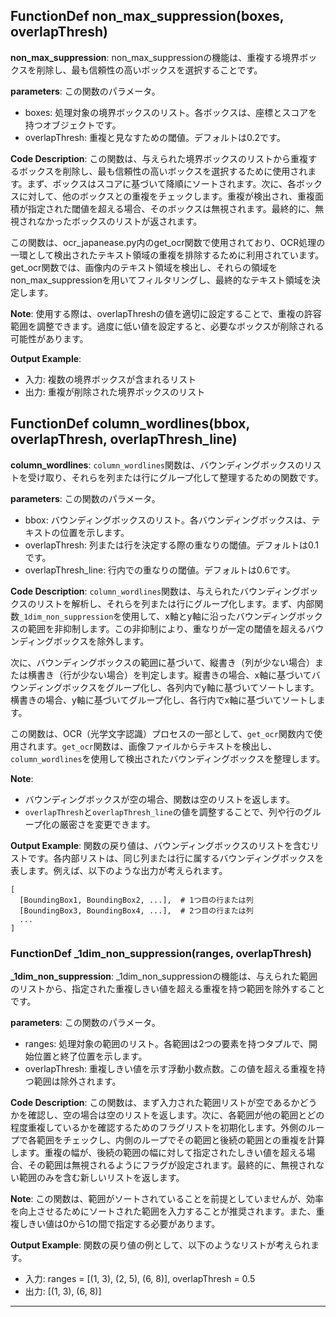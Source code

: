 ## FunctionDef non_max_suppression(boxes, overlapThresh)
**non_max_suppression**: non_max_suppressionの機能は、重複する境界ボックスを削除し、最も信頼性の高いボックスを選択することです。

**parameters**: この関数のパラメータ。
- boxes: 処理対象の境界ボックスのリスト。各ボックスは、座標とスコアを持つオブジェクトです。
- overlapThresh: 重複と見なすための閾値。デフォルトは0.2です。

**Code Description**: この関数は、与えられた境界ボックスのリストから重複するボックスを削除し、最も信頼性の高いボックスを選択するために使用されます。まず、ボックスはスコアに基づいて降順にソートされます。次に、各ボックスに対して、他のボックスとの重複をチェックします。重複が検出され、重複面積が指定された閾値を超える場合、そのボックスは無視されます。最終的に、無視されなかったボックスのリストが返されます。

この関数は、ocr_japanease.py内のget_ocr関数で使用されており、OCR処理の一環として検出されたテキスト領域の重複を排除するために利用されています。get_ocr関数では、画像内のテキスト領域を検出し、それらの領域をnon_max_suppressionを用いてフィルタリングし、最終的なテキスト領域を決定します。

**Note**: 使用する際は、overlapThreshの値を適切に設定することで、重複の許容範囲を調整できます。過度に低い値を設定すると、必要なボックスが削除される可能性があります。

**Output Example**: 
- 入力: 複数の境界ボックスが含まれるリスト
- 出力: 重複が削除された境界ボックスのリスト
## FunctionDef column_wordlines(bbox, overlapThresh, overlapThresh_line)
**column_wordlines**: `column_wordlines`関数は、バウンディングボックスのリストを受け取り、それらを列または行にグループ化して整理するための関数です。

**parameters**: この関数のパラメータ。
- bbox: バウンディングボックスのリスト。各バウンディングボックスは、テキストの位置を示します。
- overlapThresh: 列または行を決定する際の重なりの閾値。デフォルトは0.1です。
- overlapThresh_line: 行内での重なりの閾値。デフォルトは0.6です。

**Code Description**: 
`column_wordlines`関数は、与えられたバウンディングボックスのリストを解析し、それらを列または行にグループ化します。まず、内部関数`_1dim_non_suppression`を使用して、x軸とy軸に沿ったバウンディングボックスの範囲を非抑制します。この非抑制により、重なりが一定の閾値を超えるバウンディングボックスを除外します。

次に、バウンディングボックスの範囲に基づいて、縦書き（列が少ない場合）または横書き（行が少ない場合）を判定します。縦書きの場合、x軸に基づいてバウンディングボックスをグループ化し、各列内でy軸に基づいてソートします。横書きの場合、y軸に基づいてグループ化し、各行内でx軸に基づいてソートします。

この関数は、OCR（光学文字認識）プロセスの一部として、`get_ocr`関数内で使用されます。`get_ocr`関数は、画像ファイルからテキストを検出し、`column_wordlines`を使用して検出されたバウンディングボックスを整理します。

**Note**: 
- バウンディングボックスが空の場合、関数は空のリストを返します。
- `overlapThresh`と`overlapThresh_line`の値を調整することで、列や行のグループ化の厳密さを変更できます。

**Output Example**: 
関数の戻り値は、バウンディングボックスのリストを含むリストです。各内部リストは、同じ列または行に属するバウンディングボックスを表します。例えば、以下のような出力が考えられます。
```
[
  [BoundingBox1, BoundingBox2, ...],  # 1つ目の行または列
  [BoundingBox3, BoundingBox4, ...],  # 2つ目の行または列
  ...
]
```
### FunctionDef _1dim_non_suppression(ranges, overlapThresh)
**_1dim_non_suppression**: _1dim_non_suppressionの機能は、与えられた範囲のリストから、指定された重複しきい値を超える重複を持つ範囲を除外することです。

**parameters**: この関数のパラメータ。
- ranges: 処理対象の範囲のリスト。各範囲は2つの要素を持つタプルで、開始位置と終了位置を示します。
- overlapThresh: 重複しきい値を示す浮動小数点数。この値を超える重複を持つ範囲は除外されます。

**Code Description**: この関数は、まず入力された範囲リストが空であるかどうかを確認し、空の場合は空のリストを返します。次に、各範囲が他の範囲とどの程度重複しているかを確認するためのフラグリストを初期化します。外側のループで各範囲をチェックし、内側のループでその範囲と後続の範囲との重複を計算します。重複の幅が、後続の範囲の幅に対して指定されたしきい値を超える場合、その範囲は無視されるようにフラグが設定されます。最終的に、無視されない範囲のみを含む新しいリストを返します。

**Note**: この関数は、範囲がソートされていることを前提としていませんが、効率を向上させるためにソートされた範囲を入力することが推奨されます。また、重複しきい値は0から1の間で指定する必要があります。

**Output Example**: 関数の戻り値の例として、以下のようなリストが考えられます。
- 入力: ranges = [(1, 3), (2, 5), (6, 8)], overlapThresh = 0.5
- 出力: [(1, 3), (6, 8)]
***
